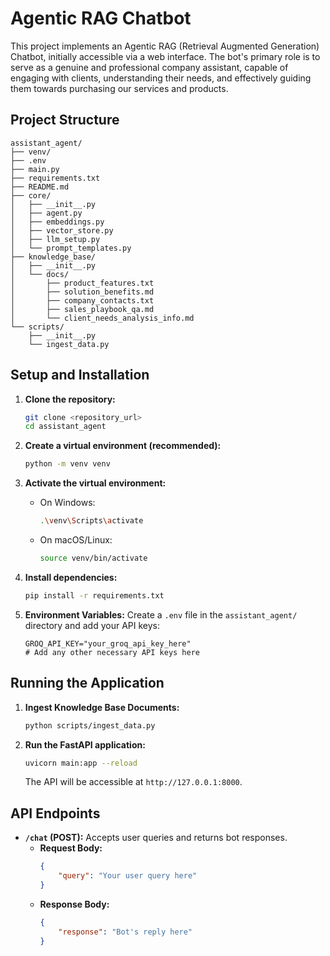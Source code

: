 # Agentic RAG Chatbot

This project implements an Agentic RAG (Retrieval Augmented Generation) Chatbot, initially accessible via a web interface. The bot's primary role is to serve as a genuine and professional company assistant, capable of engaging with clients, understanding their needs, and effectively guiding them towards purchasing our services and products.

## Project Structure

```
assistant_agent/
├── venv/
├── .env
├── main.py
├── requirements.txt
├── README.md
├── core/
│   ├── __init__.py
│   ├── agent.py
│   ├── embeddings.py
│   ├── vector_store.py
│   ├── llm_setup.py
│   └── prompt_templates.py
├── knowledge_base/
│   ├── __init__.py
│   └── docs/
│       ├── product_features.txt
│       ├── solution_benefits.md
│       ├── company_contacts.txt
│       ├── sales_playbook_qa.md
│       └── client_needs_analysis_info.md
└── scripts/
    ├── __init__.py
    └── ingest_data.py
```

## Setup and Installation

1.  **Clone the repository:**
    ```bash
    git clone <repository_url>
    cd assistant_agent
    ```

2.  **Create a virtual environment (recommended):**
    ```bash
    python -m venv venv
    ```

3.  **Activate the virtual environment:**
    *   On Windows:
        ```bash
        .\venv\Scripts\activate
        ```
    *   On macOS/Linux:
        ```bash
        source venv/bin/activate
        ```

4.  **Install dependencies:**
    ```bash
    pip install -r requirements.txt
    ```

5.  **Environment Variables:**
    Create a `.env` file in the `assistant_agent/` directory and add your API keys:
    ```
    GROQ_API_KEY="your_groq_api_key_here"
    # Add any other necessary API keys here
    ```

## Running the Application

1.  **Ingest Knowledge Base Documents:**
    ```bash
    python scripts/ingest_data.py
    ```

2.  **Run the FastAPI application:**
    ```bash
    uvicorn main:app --reload
    ```

    The API will be accessible at `http://127.0.0.1:8000`.

## API Endpoints

*   **`/chat` (POST):** Accepts user queries and returns bot responses.
    *   **Request Body:**
        ```json
        {
            "query": "Your user query here"
        }
        ```
    *   **Response Body:**
        ```json
        {
            "response": "Bot's reply here"
        }
        ``` 